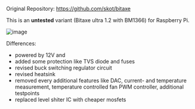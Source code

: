 Original Repository: https://github.com/skot/bitaxe


This is an **untested** variant (Bitaxe ultra 1.2 with BM1366) for Raspberry Pi.

![image](https://github.com/shufps/piaxe/assets/3079832/785777f7-f9ab-4a81-bdca-5a2528ca8036)

Differences:

- powered by 12V and
- added some protection like TVS diode and fuses
- revised buck switching regulator circuit
- revised heatsink
- removed every additional features like DAC, current- and temperature measurement, temperature controlled fan PWM controller, additional testpoints
- replaced level shiter IC with cheaper mosfets

